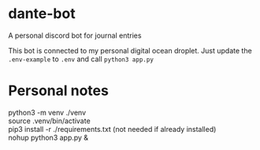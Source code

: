 # dante-bot
A personal discord bot for journal entries

This bot is connected to my personal digital ocean droplet. Just update the `.env-example` to `.env` and call `python3 app.py`

# Personal notes

python3 -m venv ./venv  
source .venv/bin/activate  
pip3 install -r ./requirements.txt (not needed if already installed)  
nohup python3 app.py &  
